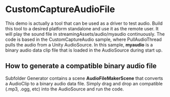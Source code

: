 # CustomCaptureAudioFile

This demo is actually a tool that can be used as a driver to test audio.  Build this tool to a desired platform standalone and use it as the remote user.  It will play the sound file in streamingAssets/audio/myaudio continuously.  The code is based in the CustomCaptureAudio sample, where PullAudioThread pulls the audio from a Unity AudioSource.  In this sample, **myaudio** is a binary audio data clip file that is loaded in the AudioSource during start up.

## How to generate a compatible binary audio file
Subfolder Generator contains a scene **AudioFileMakerScene** that converts a AudioClip to a binary audio data file.  Simply drag and drop an compatible (.mp3, .ogg, etc) into the AudioSource and run the code.


